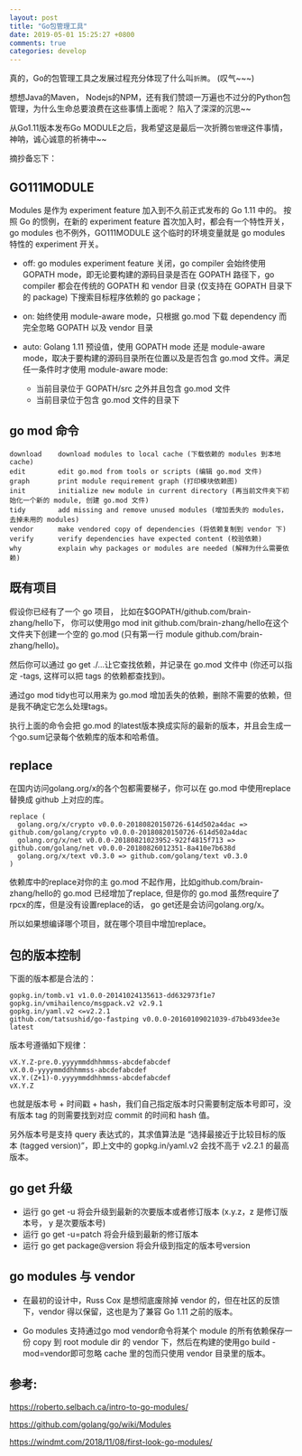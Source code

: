 ```yaml
---
layout: post
title: "Go包管理工具"
date: 2019-05-01 15:25:27 +0800
comments: true
categories: develop
---
```

真的，Go的包管理工具之发展过程充分体现了什么叫`折腾`。 (叹气~~~)

<!-- more -->

想想Java的Maven， Nodejs的NPM，还有我们赞颂一万遍也不过分的Python包管理，为什么生命总要浪费在这些事情上面呢？ 陷入了深深的沉思~~

从Go1.11版本发布Go MODULE之后，我希望这是最后一次折腾`包管理`这件事情，神呐，诚心诚意的祈祷中~~

摘抄备忘下：

## GO111MODULE

Modules 是作为 experiment feature 加入到不久前正式发布的 Go 1.11 中的。
按照 Go 的惯例，在新的 experiment feature 首次加入时，都会有一个特性开关，go modules 也不例外，GO111MODULE 这个临时的环境变量就是 go modules 特性的 experiment 开关。

* off: go modules experiment feature 关闭，go compiler 会始终使用 GOPATH mode，即无论要构建的源码目录是否在 GOPATH 路径下，go compiler 都会在传统的 GOPATH 和 vendor 目录 (仅支持在 GOPATH 目录下的 package) 下搜索目标程序依赖的 go package；

* on: 始终使用 module-aware mode，只根据 go.mod 下载 dependency 而完全忽略 GOPATH 以及 vendor 目录
* auto: Golang 1.11 预设值，使用 GOPATH mode 还是 module-aware mode，取决于要构建的源码目录所在位置以及是否包含 go.mod 文件。满足任一条件时才使用 module-aware mode:
    - 当前目录位于 GOPATH/src 之外并且包含 go.mod 文件
    - 当前目录位于包含 go.mod 文件的目录下

## go mod 命令

```
download    download modules to local cache (下载依赖的 modules 到本地 cache)
edit        edit go.mod from tools or scripts (编辑 go.mod 文件)
graph       print module requirement graph (打印模块依赖图)
init        initialize new module in current directory (再当前文件夹下初始化一个新的 module, 创建 go.mod 文件)
tidy        add missing and remove unused modules (增加丢失的 modules，去掉未用的 modules)
vendor      make vendored copy of dependencies (将依赖复制到 vendor 下)
verify      verify dependencies have expected content (校验依赖)
why         explain why packages or modules are needed (解释为什么需要依赖)
```

## 既有项目

假设你已经有了一个 go 项目， 比如在$GOPATH/github.com/brain-zhang/hello下， 你可以使用go mod init github.com/brain-zhang/hello在这个文件夹下创建一个空的 go.mod (只有第一行 module github.com/brain-zhang/hello)。

然后你可以通过 go get ./...让它查找依赖，并记录在 go.mod 文件中 (你还可以指定 -tags, 这样可以把 tags 的依赖都查找到)。

通过go mod tidy也可以用来为 go.mod 增加丢失的依赖，删除不需要的依赖，但是我不确定它怎么处理tags。

执行上面的命令会把 go.mod 的latest版本换成实际的最新的版本，并且会生成一个go.sum记录每个依赖库的版本和哈希值。

## replace

在国内访问golang.org/x的各个包都需要梯子，你可以在 go.mod 中使用replace替换成 github 上对应的库。

```
replace (
  golang.org/x/crypto v0.0.0-20180820150726-614d502a4dac => github.com/golang/crypto v0.0.0-20180820150726-614d502a4dac
  golang.org/x/net v0.0.0-20180821023952-922f4815f713 => github.com/golang/net v0.0.0-20180826012351-8a410e7b638d
  golang.org/x/text v0.3.0 => github.com/golang/text v0.3.0
)
```
依赖库中的replace对你的主 go.mod 不起作用，比如github.com/brain-zhang/hello的 go.mod 已经增加了replace, 但是你的 go.mod 虽然require了rpcx的库，但是没有设置replace的话， go get还是会访问golang.org/x。

所以如果想编译哪个项目，就在哪个项目中增加replace。

## 包的版本控制

下面的版本都是合法的：

```
gopkg.in/tomb.v1 v1.0.0-20141024135613-dd632973f1e7
gopkg.in/vmihailenco/msgpack.v2 v2.9.1
gopkg.in/yaml.v2 <=v2.2.1
github.com/tatsushid/go-fastping v0.0.0-20160109021039-d7bb493dee3e
latest
```
版本号遵循如下规律：

```
vX.Y.Z-pre.0.yyyymmddhhmmss-abcdefabcdef
vX.0.0-yyyymmddhhmmss-abcdefabcdef
vX.Y.(Z+1)-0.yyyymmddhhmmss-abcdefabcdef
vX.Y.Z
```
也就是版本号 + 时间戳 + hash，我们自己指定版本时只需要制定版本号即可，没有版本 tag 的则需要找到对应 commit 的时间和 hash 值。

另外版本号是支持 query 表达式的，其求值算法是 “选择最接近于比较目标的版本 (tagged version)”，即上文中的 gopkg.in/yaml.v2 会找不高于 v2.2.1 的最高版本。


## go get 升级

* 运行 go get -u 将会升级到最新的次要版本或者修订版本 (x.y.z，z 是修订版本号， y 是次要版本号)
* 运行 go get -u=patch 将会升级到最新的修订版本
* 运行 go get package@version 将会升级到指定的版本号version


## go modules 与 vendor

* 在最初的设计中，Russ Cox 是想彻底废除掉 vendor 的，但在社区的反馈下，vendor 得以保留，这也是为了兼容 Go 1.11 之前的版本。

* Go modules 支持通过go mod vendor命令将某个 module 的所有依赖保存一份 copy 到 root module dir 的 vendor 下，然后在构建的使用go build -mod=vendor即可忽略 cache 里的包而只使用 vendor 目录里的版本。


## 参考:

https://roberto.selbach.ca/intro-to-go-modules/

https://github.com/golang/go/wiki/Modules

https://windmt.com/2018/11/08/first-look-go-modules/

